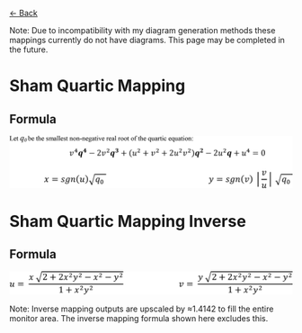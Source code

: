 [<- Back](../mappings_index.md)

Note: Due to incompatibility with my diagram generation methods these mappings currently do not have diagrams. This page may be completed in the future.

# Sham Quartic Mapping

## Formula
![](./images/formulas/sham_quartic_mapping_formula.png)




# Sham Quartic Mapping Inverse

## Formula
![](./images/formulas/sham_quartic_mapping_inverse_formula.png)

Note: Inverse mapping outputs are upscaled by ≈1.4142 to fill the entire monitor area. The inverse mapping formula shown here excludes this.